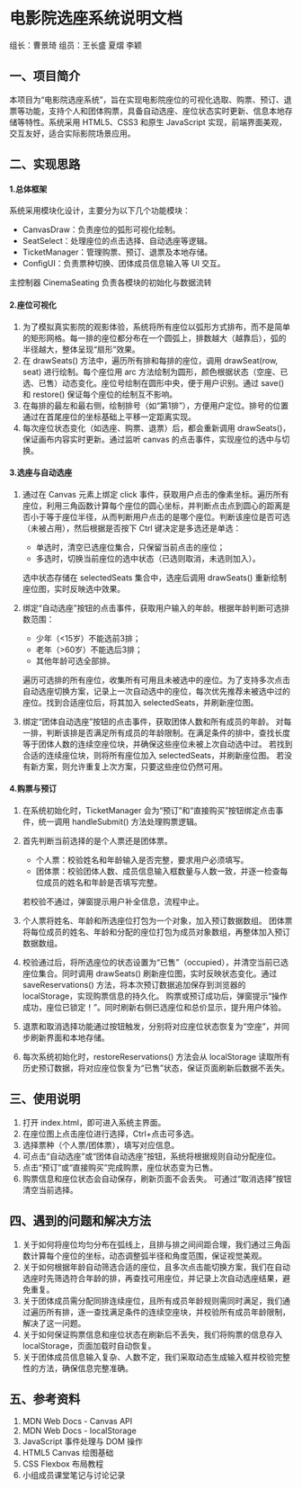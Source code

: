 # 电影院选座系统说明文档
组长：曹景琦
组员：王长盛 夏熠 李颖
## 一、项目简介
本项目为“电影院选座系统”，旨在实现电影院座位的可视化选取、购票、预订、退票等功能，支持个人和团体购票，具备自动选座、座位状态实时更新、信息本地存储等特性。系统采用 HTML5、CSS3 和原生 JavaScript 实现，前端界面美观，交互友好，适合实际影院场景应用。
## 二、实现思路
#### 1.总体框架
系统采用模块化设计，主要分为以下几个功能模块：
* CanvasDraw：负责座位的弧形可视化绘制。
* SeatSelect：处理座位的点击选择、自动选座等逻辑。
* TicketManager：管理购票、预订、退票及本地存储。
* ConfigUI：负责票种切换、团体成员信息输入等 UI 交互。

主控制器 CinemaSeating 负责各模块的初始化与数据流转
####  2.座位可视化
1. 为了模拟真实影院的观影体验，系统将所有座位以弧形方式排布，而不是简单的矩形网格。每一排的座位都分布在一个圆弧上，排数越大（越靠后），弧的半径越大，整体呈现“扇形”效果。
2. 在 drawSeats() 方法中，遍历所有排和每排的座位，调用 drawSeat(row, seat) 进行绘制。每个座位用 arc 方法绘制为圆形，颜色根据状态（空座、已选、已售）动态变化。座位号绘制在圆形中央，便于用户识别。通过 save() 和 restore() 保证每个座位的绘制互不影响。
3. 在每排的最左和最右侧，绘制排号（如“第1排”），方便用户定位。排号的位置通过在首尾座位的坐标基础上平移一定距离实现。
4. 每次座位状态变化（如选座、购票、退票）后，都会重新调用 drawSeats()，保证画布内容实时更新。通过监听 canvas 的点击事件，实现座位的选中与切换。
#### 3.选座与自动选座
1. 通过在 Canvas 元素上绑定 click 事件，获取用户点击的像素坐标。遍历所有座位，利用三角函数计算每个座位的圆心坐标，并判断点击点到圆心的距离是否小于等于座位半径，从而判断用户点击的是哪个座位。判断该座位是否可选（未被占用），然后根据是否按下 Ctrl 键决定是多选还是单选：
    * 单选时，清空已选座位集合，只保留当前点击的座位；
    * 多选时，切换当前座位的选中状态（已选则取消，未选则加入）。

    选中状态存储在 selectedSeats 集合中，选座后调用 drawSeats() 重新绘制座位图，实时反映选中效果。
2. 绑定“自动选座”按钮的点击事件，获取用户输入的年龄。根据年龄判断可选排数范围：
    * 少年（<15岁）不能选前3排；
    * 老年（>60岁）不能选后3排；
    * 其他年龄可选全部排。

    遍历可选排的所有座位，收集所有可用且未被选中的座位。为了支持多次点击自动选座切换方案，记录上一次自动选中的座位，每次优先推荐未被选中过的座位。找到合适座位后，将其加入 selectedSeats，并刷新座位图。
3. 绑定“团体自动选座”按钮的点击事件，获取团体人数和所有成员的年龄。
对每一排，判断该排是否满足所有成员的年龄限制。在满足条件的排中，查找长度等于团体人数的连续空座位块，并确保这些座位未被上次自动选中过。
若找到合适的连续座位块，则将所有座位加入 selectedSeats，并刷新座位图。
若没有新方案，则允许重复上次方案，只要这些座位仍然可用。
#### 4.购票与预订
1. 在系统初始化时，TicketManager 会为“预订”和“直接购买”按钮绑定点击事件，统一调用 handleSubmit() 方法处理购票逻辑。
2. 首先判断当前选择的是个人票还是团体票。
    * 个人票：校验姓名和年龄输入是否完整，要求用户必须填写。
    * 团体票：校验团体人数、成员信息输入框数量与人数一致，并逐一检查每位成员的姓名和年龄是否填写完整。

    若校验不通过，弹窗提示用户补全信息，流程中止。
3. 个人票将姓名、年龄和所选座位打包为一个对象，加入预订数据数组。
团体票将每位成员的姓名、年龄和分配的座位打包为成员对象数组，再整体加入预订数据数组。
4. 校验通过后，将所选座位的状态设置为“已售”（occupied），并清空当前已选座位集合。同时调用 drawSeats() 刷新座位图，实时反映状态变化。通过 saveReservations() 方法，将本次预订数据追加保存到浏览器的 localStorage，实现购票信息的持久化。
购票或预订成功后，弹窗提示“操作成功，座位已锁定！”。同时刷新右侧已选座位和总价显示，提升用户体验。
5. 退票和取消选择功能通过按钮触发，分别将对应座位状态恢复为“空座”，并同步刷新界面和本地存储。
6. 每次系统初始化时，restoreReservations() 方法会从 localStorage 读取所有历史预订数据，将对应座位恢复为“已售”状态，保证页面刷新后数据不丢失。
## 三、使用说明
1. 打开 index.html，即可进入系统主界面。
2. 在座位图上点击座位进行选择，Ctrl+点击可多选。
3. 选择票种（个人票/团体票），填写对应信息。
4. 可点击“自动选座”或“团体自动选座”按钮，系统将根据规则自动分配座位。
5. 点击“预订”或“直接购买”完成购票，座位状态变为已售。
6. 购票信息和座位状态会自动保存，刷新页面不会丢失。
可通过“取消选择”按钮清空当前选择。
## 四、遇到的问题和解决方法
1. 关于如何将座位均匀分布在弧线上，且排与排之间间距合理，我们通过三角函数计算每个座位的坐标，动态调整弧半径和角度范围，保证视觉美观。
2. 关于如何根据年龄自动筛选合适的座位，且多次点击能切换方案，我们在自动选座时先筛选符合年龄的排，再查找可用座位，并记录上次自动选座结果，避免重复。
3. 关于团体成员需分配同排连续座位，且所有成员年龄规则需同时满足，我们通过遍历所有排，逐一查找满足条件的连续空座块，并校验所有成员年龄限制，解决了这一问题。
4. 关于如何保证购票信息和座位状态在刷新后不丢失，我们将购票的信息存入 localStorage，页面加载时自动恢复。
5. 关于团体成员信息输入复杂、人数不定，我们采取动态生成输入框并校验完整性的方法，确保信息完整准确。
## 五、参考资料
1. MDN Web Docs - Canvas API
2. MDN Web Docs - localStorage
3. JavaScript 事件处理与 DOM 操作
4. HTML5 Canvas 绘图基础
5. CSS Flexbox 布局教程
6. 小组成员课堂笔记与讨论记录